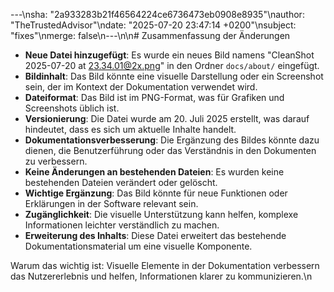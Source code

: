 ---\nsha: "2a933283b21f46564224ce6736473eb0908e8935"\nauthor: "TheTrustedAdvisor"\ndate: "2025-07-20 23:47:14 +0200"\nsubject: "fixes"\nmerge: false\n---\n\n# Zusammenfassung der Änderungen

- **Neue Datei hinzugefügt**: Es wurde ein neues Bild namens "CleanShot 2025-07-20 at 23.34.01@2x.png" in den Ordner `docs/about/` eingefügt.
- **Bildinhalt**: Das Bild könnte eine visuelle Darstellung oder ein Screenshot sein, der im Kontext der Dokumentation verwendet wird.
- **Dateiformat**: Das Bild ist im PNG-Format, was für Grafiken und Screenshots üblich ist.
- **Versionierung**: Die Datei wurde am 20. Juli 2025 erstellt, was darauf hindeutet, dass es sich um aktuelle Inhalte handelt.
- **Dokumentationsverbesserung**: Die Ergänzung des Bildes könnte dazu dienen, die Benutzerführung oder das Verständnis in den Dokumenten zu verbessern.
- **Keine Änderungen an bestehenden Dateien**: Es wurden keine bestehenden Dateien verändert oder gelöscht.
- **Wichtige Ergänzung**: Das Bild könnte für neue Funktionen oder Erklärungen in der Software relevant sein.
- **Zugänglichkeit**: Die visuelle Unterstützung kann helfen, komplexe Informationen leichter verständlich zu machen.
- **Erweiterung des Inhalts**: Diese Datei erweitert das bestehende Dokumentationsmaterial um eine visuelle Komponente.

Warum das wichtig ist: Visuelle Elemente in der Dokumentation verbessern das Nutzererlebnis und helfen, Informationen klarer zu kommunizieren.\n